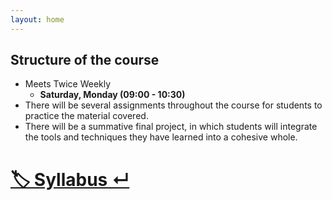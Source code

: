 ```yaml
---
layout: home
---
```

## **Structure of the course**
- Meets Twice Weekly
  - **Saturday, Monday (09:00 - 10:30)**
- There will be several assignments throughout the course for students to practice the material covered.
- There will be a summative final project, in which students will integrate the tools and techniques they have learned into a cohesive whole.

# [🏷️ Syllabus ↵](https://dbcs.ir/Syllabus/)



